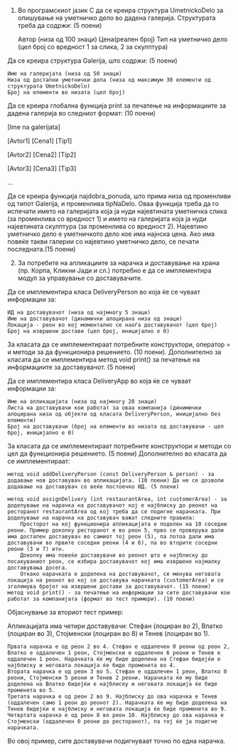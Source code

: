 1. Во програмскиот јазик C да се креира структура UmetnickoDelo за опишување на уметничко дело во дадена галерија. Структурата треба да содржи: (5 поени)

    Автор (низа од 100 знаци)
    Цена(реален број)
    Тип на уметничко дело (цел број со вредност 1 за слика, 2 за скулптура)

Да се креира структура Galerija, што содржи: (5 поени)

    Име на галеријата (низа од 50 знаци)
    Низа од достапни уметнички дела (низа од максимум 30 елементи од структурата UmetnickoDelo)
    Број на елементи во низата (цел број)

Да се креира глобална функција print за печатење на информациите за дадена галерија во следниот формат: (10 поени)

[Ime na galerijata]

[Avtor1] [Cena1] [Tip1]

[Avtor2] [Cena2] [Tip2]

[Avtor3] [Cena3] [Tip3]

...

Да се креира функција najdobra_ponuda, што прима низа од променливи од типот Galerija, и променлива tipNaDelo. Оваа функција треба да го испечати името на галеријата која ја нуди најевтината уметничка слика (за променлива со вредност 1) и името на галеријата која ја нуди најевтината скулптура (за променлива со вредност 2). Најевтино уметничко дело е уметничкото дело кое има најнска цена. Ако има повеќе такви галерии со најевтино уметничко дело, се печати последната.(15 поени)

2. За потребите на апликациите за нарачка и доставување на храна (пр. Корпа, Кликни Јади и сл.) потребно е да се имплементира модул за управување со доставувачите.

Да се имплементира класа DeliveryPerson во која ќе се чуваат информации за:

    ИД на доставувачот (низа од најмногу 5 знаци)
    Име на доставувачот (динамички алоцирана низа од знаци)
    Локација - реон во кој моментално се наоѓа доставувачот (цел број)
    Број на извршени достави (цел број, иницијално е 0)

За класата да се имплементираат потребните конструктори, оператор = и методи за да функционира решението. (10 поени). Дополнително за класата да се имплементира метод void print() за печатење на информациите за доставувачот. (5 поени)

Да се имплементира класа DeliveryApp во која ќе се чуваат информации за:

    Име на апликацијата (низа од најмногу 20 знаци)
    Листа на доставувачи кои работат за оваа компанија (динимички алоцирана низа од објекти од класата DeliveryPerson, иницијално без елементи)
    Број на доставувачи (број на елементи во низата од доставувачи - цел број, иницијално е 0)

За класата да се имплементираат потребните конструктори и методи со цел да функционира решението. (5 поени) Дополнително во класата да се имплементираат:

    метод void addDeliveryPerson (const DeliveryPerson & person) - за додавање нов доставувач во апликацијата. (10 поени) Да не се дозволи додавање на доставувач со веќе постоечко ИД. (5 поени)

    метод void assignDelivery (int restaurantArea, int customerArea) - за доделување на нарачка на доставувачот кој е најблиску до реонот на ресторанот restaurantArea од кој треба да се подигне нарачката. При доделување на нарачка на доставувач важат следните правила:
        Просторот на кој функционира апликацијата е поделен на 10 соседни реони. Пример доколку ресторанот е во реон 5, прво се проверува дали има достапен доставувач во самиот тој реон (5), па потоа дали има доставувачи во првите соседни реони (4 и 6), па во вторите соседни реони (3 и 7) итн.
        Доколку има повеќе доставувачи во реонот што е најблиску до посакуваниот реон, се избира доставувачот кој има извршено најмалку доставувања досега.
        Откако нарачката е доделена на доставувачот, се менува неговата локација на реонот во кој се доставува нарачката (customerArea) и се зголемува бројот на извршени достави за доставувачот. (15 поени)
    метод void print() - за печатење на информации за сите доставувачи кои работат за компанијата (формат во тест примери). (10 поени)

Објаснување за вториот тест пример: 

Апликацијата има четири доставувачи: Стефан (лоциран во 2), Влатко (лоциран во 3), Стојменски (лоциран во 8) и Тенев (лоциран во 1). 

    Првата нарачка е од реон 2 во 4. Стефан е оддалечен 0 реони од реон 2, Влатко е оддалечен 1 реон, Стојменски е оддалечен 6 реони и Тенев е оддалечен 1 реон. Нарачката ќе му биде доделена на Стефан бидејќи е најблиску и неговата локација ќе биде променета во 4.
    Втората нарачка е од реон 3 во 5. Стефан е оддалечен 1 реон, Влатко 0 реони, Стојменски 5 реони и Тенев 2 реони. Нарачката ќе му биде доделена на Влатко бидејќи е најблиску и неговата локација ќе биде променета во 5. 
    Третата нарачка е од реон 2 во 9. Најблиску до ова нарачка е Тенев (оддалечен само 1 реон до реонот 2). Нарачката ќе му биде доделена на Тенев бидејќи е најблиску и неговата локација ќе биде променета во 9. 
    Четвртата нарачка е од реон 8 во реон 10. Најблиску до ова нарачка е Стојменски (оддалечен 0 реони до ресторанот), па тој ќе ја подигне нарачката. 

Во овој пример, сите доставувачи подигнуваат точно по една нарачка.